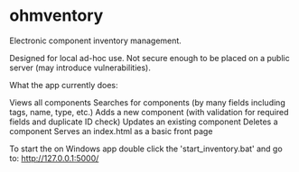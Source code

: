 # ohmventory
Electronic component inventory management.

Designed for local ad-hoc use. 
Not secure enough to be placed on a public server (may introduce vulnerabilities).

What the app currently does:

Views all components
Searches for components (by many fields including tags, name, type, etc.)
Adds a new component (with validation for required fields and duplicate ID check)
Updates an existing component
Deletes a component
Serves an index.html as a basic front page

To start the on Windows app double click the 'start_inventory.bat' and go to:
http://127.0.0.1:5000/